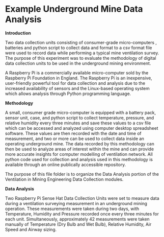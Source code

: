 # Example Underground Mine Data Analysis

**Introduction**

Two data collection units consisting of consumer-grade micro-computers , batteries and python script to collect data and format to a csv format file were used to record data while performing a typical mine ventilation survey. The purpose of this experiment was to evaluate the methodology of digital data collection units to be used in the underground mining environment. 

A Raspberry Pi is a commercially available micro-computer sold by the Raspberry Pi Foundation in England. The Raspberry Pi is an inexpensive, user-friendly powerful tool for data collection and analysis due to the increased availability of sensors and the Linux-based operating system which allows analysis through Python programming language. 

**Methodology**

A small, consumer grade micro-computer is equipped with a battery pack, sensor unit, case, and python script to collect temperature, pressure, and relative humidity every three minutes and save these values to a csv file which can be accessed and analyzed using computer desktop spreadsheet software. These values are then recorded with the date and time of measurement, and two or more can be used to collect data inside an operating underground mine. The data recorded by this methodology can then be used to analyze areas of interest within the mine and can provide more accurate insights for computer modelling of ventilation network.  All python code used for collection and analysis used in this methodology is available through an online publically accessible repository.

The purpose of this file folder is to organize the Data Analysis portion of the Ventilation in Mining Engineering Data Collection modules.

**Data Analysis**

Two Raspberry Pi Sense Hat Data Collection Units were set to measure data during a ventilation surveying measurement in an underground mining operation. These measurements were taken during two days, with Temperature, Humidity and Pressure recorded once every three minutes for each unit. Simultaneously, approximately 42 measurements were taken manually of Temperature (Dry Bulb and Wet Bulb), Relative Humidity, Air Speed and Airway sizing. 
